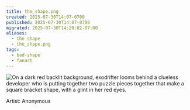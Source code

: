```yaml
---
title: the_shape.png
created: 2025-07-30T14:07-0700
published: 2025-07-30T14:07-0700
migrated: 2025-07-30T14:20:02-07:00
aliases:
  - the shape
  - the_shape.png
tags:
  - bad-shape
  - fanart
---
```


![On a dark red backlit background, exodrifter looms behind a clueless developer who is putting together two puzzle pieces together that make a square bracket shape, with a glint in her red eyes.](the_shape.png)

Artist: Anonymous
